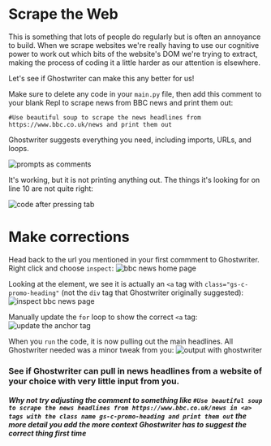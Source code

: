 # Scrape the Web

This is something that lots of people do regularly but is often an annoyance to build. When we scrape websites we're really having to use our cognitive power to work out which bits of the website's DOM we're trying to extract, making the process of coding it a little harder as our attention is elsewhere.

Let's see if Ghostwriter can make this any better for us!

Make sure to delete any code in your `main.py` file, then add this comment to your blank Repl to scrape news from BBC news and print them out:

`#Use beautiful soup to scrape the news headlines from https://www.bbc.co.uk/news and print them out`


Ghostwriter suggests everything you need, including imports, URLs, and loops.

![prompts as comments](CleanShot%202022-12-07%20at%2021.04.32@2x.png)

It's working, but it is not printing anything out. The things it's looking for on line 10 are not quite right:

![code after pressing tab](CleanShot%202022-12-07%20at%2021.04.42@2x.png)

# Make corrections
Head back to the url you mentioned in your first commment to Ghostwriter. Right click and choose `inspect`:
![bbc news home page](CleanShot%202022-12-07%20at%2021.04.52@2x.png)

Looking at the element, we see it is actually an `<a` tag with `class="gs-c-promo-heading"` (not the `div` tag that Ghostwriter originally suggested):
![inspect bbc news page](CleanShot%202022-12-07%20at%2021.05.08@2x.png)

Manually update the `for` loop to show the correct `<a` tag:
![update the anchor tag](CleanShot%202022-12-07%20at%2021.05.17@2x.png)

When you `run` the code, it is now pulling out  the main headlines. All Ghostwriter needed was a minor tweak from you: 
![output with ghostwriter](CleanShot%202022-12-07%20at%2021.05.20@2x.png)

### See if Ghostwriter can pull in news headlines from a website of your choice with very little input from you.

#### _Why not try adjusting the comment to something like `#Use beautiful soup to scrape the news headlines from https://www.bbc.co.uk/news in <a> tags with the class name gs-c-promo-heading and print them out` the more detail you add the more context Ghostwriter has to suggest the correct thing first time_